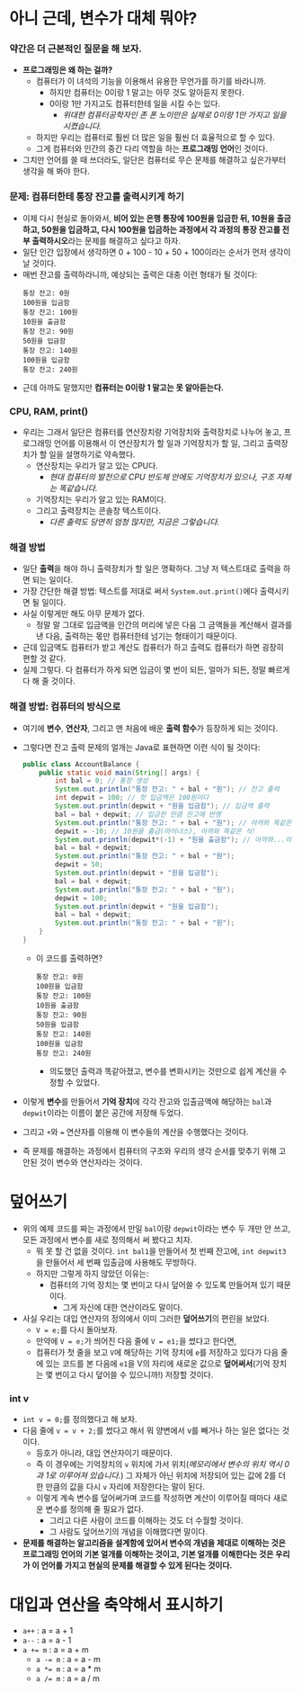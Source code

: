 # 아니 근데, 변수가 대체 뭐야?

### 약간은 더 근본적인 질문을 해 보자.

- **프로그래밍은 왜 하는 걸까?**
    - 컴퓨터가 이 녀석의 기능을 이용해서 유용한 무언가를 하기를 바라니까.
        - 하지만 컴퓨터는 0이랑 1 말고는 아무 것도 알아듣지 못한다.
        - 0이랑 1만 가지고도 컴퓨터한테 일을 시킬 수는 있다.
            - *위대한 컴퓨터공학자인 존 폰 노이만은 실제로 0이랑 1만 가지고 일을 시켰습니다.*
    - 하지만 우리는 컴퓨터로 훨씬 더 많은 일을 훨씬 더 효율적으로 할 수 있다.
    - 그게 컴퓨터와 인간의 중간 다리 역할을 하는 **프로그래밍 언어**인 것이다.
- 그치만 언어를 쓸 때 쓰더라도, 일단은 컴퓨터로 무슨 문제를 해결하고 싶은가부터 생각을 해 봐야 한다.

### 문제: 컴퓨터한테 통장 잔고를 출력시키게 하기

- 이제 다시 현실로 돌아와서, **비어 있는 은행 통장에 100원을 입금한 뒤, 10원을 출금하고, 50원을 입금하고, 다시 100원을 입금하는 과정에서 각 과정의 통장 잔고를 전부 출력하시오**라는 문제를 해결하고 싶다고 하자.
- 일단 인간 입장에서 생각하면 0 + 100 - 10 + 50 + 100이라는 순서가 먼저 생각이 날 것이다.
- 매번 잔고를 출력하라니까, 예상되는 출력은 대충 이런 형태가 될 것이다:
    ```
    통장 잔고: 0원
    100원을 입금함
    통장 잔고: 100원
    10원을 출금함
    통장 잔고: 90원
    50원을 입금함
    통장 잔고: 140원
    100원을 입금함
    통장 잔고: 240원
    ```
- 근데 아까도 말했지만 **컴퓨터는 0이랑 1 말고는 못 알아듣는다.**

### CPU, RAM, print()

- 우리는 그래서 일단은 컴퓨터를 연산장치랑 기억장치와 출력장치로 나누어 놓고, 프로그래밍 언어를 이용해서 이 연산장치가 할 일과 기억장치가 할 일, 그리고 출력장치가 할 일을 설명하기로 약속했다.
    - 연산장치는 우리가 알고 있는 CPU다.
        - *현대 컴퓨터의 발전으로 CPU 반도체 안에도 기억장치가 있으나, 구조 자체는 똑같습니다.*
    - 기억장치는 우리가 알고 있는 RAM이다.
    - 그리고 출력장치는 콘솔창 텍스트이다.
        - *다른 출력도 당연히 엄청 많지만, 지금은 그렇습니다.*

### 해결 방법

- 일단 **출력**을 해야 하니 출력장치가 할 일은 명확하다. 그냥 저 텍스트대로 출력을 하면 되는 일이다.
- 가장 간단한 해결 방법: 텍스트를 저대로 써서 `System.out.print()`에다 출력시키면 될 일이다.
- 사실 이렇게만 해도 아무 문제가 없다.
    - 정말 말 그대로 입금액을 인간의 머리에 넣은 다음 그 금액들을 계산해서 결과를 낸 다음, 출력하는 몫만 컴퓨터한테 넘기는 형태이기 때문이다.
- 근데 입금액도 컴퓨터가 받고 계산도 컴퓨터가 하고 츨력도 컴퓨터가 하면 굉장히 편할 것 같다.
- 실제 그렇다. 다 컴퓨터가 하게 되면 입금이 몇 번이 되든, 얼마가 되든, 정말 빠르게 다 해 줄 것이다.

### 해결 방법: 컴퓨터의 방식으로

- 여기에 **변수**, **연산자**, 그리고 맨 처음에 배운 **출력 함수**가 등장하게 되는 것이다.
- 그렇다면 잔고 출력 문제의 얼개는 Java로 표현하면 이런 식이 될 것이다:
    ```Java
    public class AccountBalance {
        public static void main(String[] args) {
            int bal = 0; // 통장 생성
            System.out.println("통장 잔고: " + bal + "원"); // 잔고 출력
            int depwit = 100; // 첫 입금액은 100원이다
            System.out.println(depwit + "원을 입금함"); // 입금액 출력
            bal = bal + depwit; // 입금한 만큼 잔고에 반영
            System.out.println("통장 잔고: " + bal + "원"); // 아까와 똑같은 식
            depwit = -10; // 10원을 출금(마이너스), 아까와 똑같은 식!
            System.out.println(depwit*(-1) + "원을 출금함"); // 아까와...이하생략
            bal = bal + depwit;
            System.out.println("통장 잔고: " + bal + "원");
            depwit = 50;
            System.out.println(depwit + "원을 입금함");
            bal = bal + depwit;
            System.out.println("통장 잔고: " + bal + "원");
            depwit = 100;
            System.out.println(depwit + "원을 입금함");
            bal = bal + depwit;
            System.out.println("통장 잔고: " + bal + "원");
        }
    }
    ```

    - 이 코드를 출력하면?
        ```
        통장 잔고: 0원
        100원을 입금함  
        통장 잔고: 100원
        10원을 출금함
        통장 잔고: 90원
        50원을 입금함
        통장 잔고: 140원
        100원을 입금함
        통장 잔고: 240원
        ```
        - 의도했던 출력과 똑같아졌고, 변수를 변화시키는 것만으로 쉽게 계산을 수정할 수 있었다.

- 이렇게 **변수**를 만들어서 **기억 장치**에 각각 잔고와 입출금액에 해당하는 `bal`과 `depwit`이라는 이름이 붙은 공간에 저장해 두었다.
- 그리고 `+`와 `=` 연산자를 이용해 이 변수들의 계산을 수행했다는 것이다.
- 즉 문제를 해결하는 과정에서 컴퓨터의 구조와 우리의 생각 순서를 맞추기 위해 고안된 것이 변수와 연산자라는 것이다.

# 덮어쓰기

- 위의 예제 코드를 짜는 과정에서 만일 `bal`이랑 `depwit`이라는 변수 두 개만 안 쓰고, 모든 과정에서 변수를 새로 정의해서 써 봤다고 치자.
    - 뭐 못 할 건 없을 것이다. `int bal1`을 만들어서 첫 번째 잔고에, `int depwit3`을 만들어서 세 번째 입출금에 사용해도 무방하다.
    - 하지만 그렇게 하지 않았던 이유는:
        - 컴퓨터의 기억 장치는 몇 번이고 다시 덮어쓸 수 있도록 만들어져 있기 때문이다.
            - 그게 자신에 대한 연산이라도 말이다.
- 사실 우리는 대입 연산자의 정의에서 이미 그러한 **덮어쓰기**의 편린을 보았다.
    - `V = e;`를 다시 돌아보자.
    - 만약에 `V = e;`가 씌어진 다음 줄에 `V = e1;`을 썼다고 한다면,
    - 컴퓨터가 첫 줄을 보고 `V`에 해당하는 기억 장치에 `e`를 저장하고 있다가 다음 줄에 있는 코드를 본 다음에 `e1`을 V의 자리에 새로운 값으로 **덮어써서**(기억 장치는 몇 번이고 다시 덮어쓸 수 있으니까!) 저장할 것이다.

### int v

- `int v = 0;`를 정의했다고 해 보자.
- 다음 줄에 `v = v + 2;`를 썼다고 해서 뭐 양변에서 v를 빼거나 하는 일은 없다는 것이다.
    - 등호가 아니라, 대입 연산자이기 때문이다.
    - 즉 이 경우에는 기억장치의 `v` 위치에 가서 위치(*메모리에서 변수의 위치 역시 0과 1로 이루어져 있습니다.*) 그 자체가 아닌 위치에 저장되어 있는 값에 2를 더한 만큼의 값을 다시 `v` 자리에 저장한다는 말이 된다.
    - 이렇게 계속 변수를 덮어써가며 코드를 작성하면 계산이 이루어질 때마다 새로운 변수를 정의해 줄 필요가 없다.
        - 그리고 다른 사람이 코드를 이해하는 것도 더 수월할 것이다.
        - 그 사람도 덮어쓰기의 개념을 이해했다면 말이다.
- **문제를 해결하는 알고리즘을 설계함에 있어서 변수의 개념을 제대로 이해하는 것은 프로그래밍 언어의 기본 얼개를 이해하는 것이고, 기본 얼개를 이해한다는 것은 우리가 이 언어를 가지고 현실의 문제를 해결할 수 있게 된다는 것이다.** 

# 대입과 연산을 축약해서 표시하기

- `a++` : a = a + 1
- `a--` : a = a - 1
- `a += m` : a = a + m
    - `a -= m` : a = a - m
    - `a *= m` : a = a * m
    - `a /= m` : a = a / m